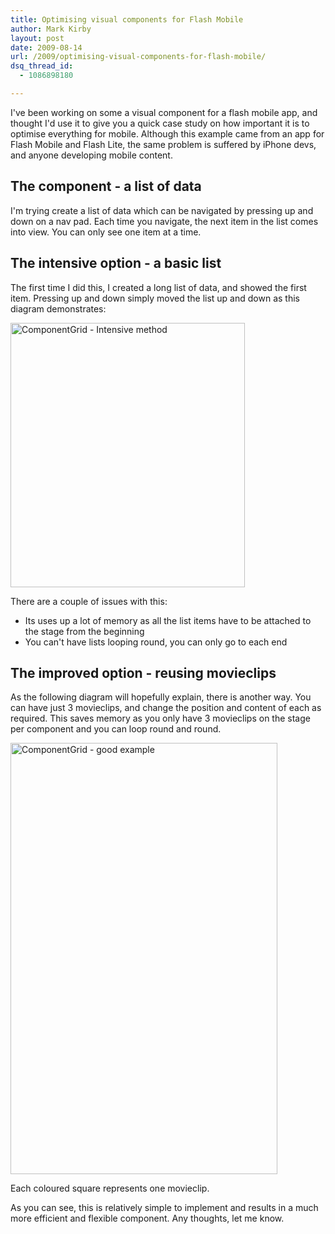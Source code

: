 ```yaml
---
title: Optimising visual components for Flash Mobile
author: Mark Kirby
layout: post
date: 2009-08-14
url: /2009/optimising-visual-components-for-flash-mobile/
dsq_thread_id:
  - 1086898180

---
```

I've been working on some a visual component for a flash mobile app, and thought I'd use it to give you a quick case study on how important it is to optimise everything for mobile. Although this example came from an app for Flash Mobile and Flash Lite, the same problem is suffered by iPhone devs, and anyone developing mobile content.

## The component - a list of data

I'm trying create a list of data which can be navigated by pressing up and down on a nav pad. Each time you navigate, the next item in the list comes into view. You can only see one item at a time.

## The intensive option - a basic list

The first time I did this, I created a long list of data, and showed the first item. Pressing up and down simply moved the list up and down as this diagram demonstrates:

<img class="alignnone size-full wp-image-576" title="ComponentGrid - Intensive method" src="http://mark-kirby.co.uk/wp-content/uploads/2009/08/ComponentGrid-Intensive-method1.png" alt="ComponentGrid - Intensive method" width="375" height="423" />

There are a couple of issues with this:

  * Its uses up a lot of memory as all the list items have to be attached to the stage from the beginning
  * You can't have lists looping round, you can only go to each end

## The improved option - reusing movieclips

As the following diagram will hopefully explain, there is another way. You can have just 3 movieclips, and change the position and content of each as required. This saves memory as you only have 3 movieclips on the stage per component and you can loop round and round.

<img class="alignnone size-full wp-image-580" title="ComponentGrid - good example" src="http://mark-kirby.co.uk/wp-content/uploads/2009/08/ComponentGrid-good-example1.png" alt="ComponentGrid - good example" width="427" height="690" />

Each coloured square represents one movieclip.

As you can see, this is relatively simple to implement and results in a much more efficient and flexible component. Any thoughts, let me know.